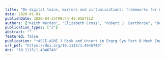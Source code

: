 ```yaml
---
title: "On digital twins, mirrors and virtualisations: frameworks for model verification and validation"
date: 2020-01-01
publishDate: 2020-04-23T09:44:48.056711Z
authors: ["Keith Worden", "Elizabeth Cross", "Robert J. Barthorpe", "David J. Wagg", "Paul Gardner"]
publication_types: ["2"]
abstract: ""
featured: false
publication: "*ASCE-ASME J Risk and Uncert in Engrg Sys Part B Mech Engrg*"
url_pdf: "https://doi.org/10.1115/1.4046740"
doi: "10.1115/1.4046740"
---
```


